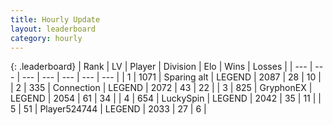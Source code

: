 ```yaml
---
title: Hourly Update
layout: leaderboard
category: hourly
---
```


{: .leaderboard}
| Rank | LV | Player | Division | Elo | Wins | Losses |
| --- | --- | --- | --- | --- | --- | --- |
| <span data-change="1">1</span> | 1071 | <span title="ID: 203132">Sparing alt</span> | LEGEND | <span data-change="18">2087</span> | <span data-change="3">28</span> | <span data-change="0">10</span> |
| <span data-change="-1">2</span> | 335 | <span title="ID: 539711">Connection</span> | LEGEND | <span data-change="-14">2072</span> | <span data-change="0">43</span> | <span data-change="1">22</span> |
| <span data-change="0">3</span> | 825 | <span title="ID: 315148">GryphonEX</span> | LEGEND | <span data-change="0">2054</span> | <span data-change="0">61</span> | <span data-change="0">34</span> |
| <span data-change="0">4</span> | 654 | <span title="ID: 498412">LuckySpin</span> | LEGEND | <span data-change="0">2042</span> | <span data-change="0">35</span> | <span data-change="0">11</span> |
| <span data-change="0">5</span> | 51 | <span title="ID: 524744">Player524744</span> | LEGEND | <span data-change="0">2033</span> | <span data-change="0">27</span> | <span data-change="0">6</span> |